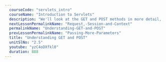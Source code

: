 ```yaml
---
  courseCode: "servlets_intro"
  courseName: "Introduction to Servlets"
  description: "We'll look at the GET and POST methods in more detail, and we'll learn when to do what. We'll also have a sneak peek at Apache Tomcat's implementation of the `doGet` and `doPost` methods."
  nextLessonPermalinkName: "Request,-Session-and-Context"
  permalinkName: "Understanding-GET-and-POST"
  prevLessonPermalinkName: "Passing-More-Parameters"
  title: "Understanding GET and POST"
  unitSlNo: "2.5"
  youtube: "yzC4oDXfkl0"
  duration: 888
---
```

